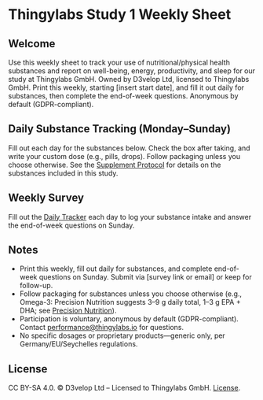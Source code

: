 <!-- docs/s1-participant-guide.md -->
# Thingylabs Study 1 Weekly Sheet

## Welcome
Use this weekly sheet to track your use of nutritional/physical health substances and report on well-being, energy, productivity, and sleep for our study at Thingylabs GmbH. Owned by D3velop Ltd, licensed to Thingylabs GmbH. Print this weekly, starting [insert start date], and fill it out daily for substances, then complete the end-of-week questions. Anonymous by default (GDPR-compliant).

## Daily Substance Tracking (Monday–Sunday)
Fill out each day for the substances below. Check the box after taking, and write your custom dose (e.g., pills, drops). Follow packaging unless you choose otherwise. See the [Supplement Protocol](s1-supplement-protocol.md) for details on the substances included in this study.

## Weekly Survey
Fill out the [Daily Tracker](surveys/s1-daily-tracker.md) each day to log your substance intake and answer the end-of-week questions on Sunday.

## Notes
- Print this weekly, fill out daily for substances, and complete end-of-week questions on Sunday. Submit via [survey link or email] or keep for follow-up.
- Follow packaging for substances unless you choose otherwise (e.g., Omega-3: Precision Nutrition suggests 3–9 g daily total, 1–3 g EPA + DHA; see [Precision Nutrition](https://www.precisionnutrition.com/all-about-fish-oil#:~:text=Summary%20and%20recommendations,(e.g.%20herring%2C%20mackerel))).
- Participation is voluntary, anonymous by default (GDPR-compliant). Contact [performance@thingylabs.io](mailto:performance@thingylabs.io) for questions.
- No specific dosages or proprietary products—generic only, per Germany/EU/Seychelles regulations.

## License
CC BY-SA 4.0. © D3velop Ltd – Licensed to Thingylabs GmbH. [License](https://creativecommons.org/licenses/by-sa/4.0/).
